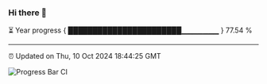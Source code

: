 ### Hi there 👋

⏳ Year progress { ███████████████████████▁▁▁▁▁▁▁ } 77.54 %

---

⏰ Updated on Thu, 10 Oct 2024 18:44:25 GMT

![Progress Bar CI](https://github.com/IshwaranRudhara/GIT-ACTION/workflows/Progress%20Bar%20CI/badge.svg)

